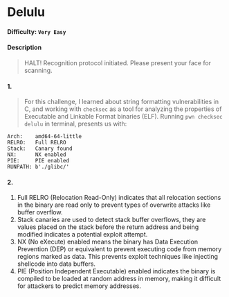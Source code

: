 # Delulu

#### Difficulty: <code>Very Easy</code>

#### Description
> HALT! Recognition protocol initiated. Please present your face for scanning.

#### 1. 
> For this challenge, I learned about string formatting vulnerabilities in C, and working with <code>checksec</code> as a tool for analyzing the properties of Executable and Linkable Format binaries (ELF). Running <code>pwn checksec delulu</code> in terminal, presents us with: 

```  
Arch:    amd64-64-little
RELRO:   Full RELRO
Stack:   Canary found
NX:      NX enabled
PIE:     PIE enabled
RUNPATH: b'./glibc/'
```

#### 2. 
<ol>
    <li>Full RELRO (Relocation Read-Only) indicates that all relocation sections in the binary are read only to prevent types of overwrite attacks like buffer overflow. </li>
    <li>Stack canaries are used to detect stack buffer overflows, they are values placed on the stack before the return address and being modified indicates a potential exploit attempt.</li>
    <li>NX (No eXecute) enabled means the binary has Data Execution Prevention (DEP) or equivalent to prevent executing code from memory regions marked as data. This prevents exploit techniques like injecting shellcode into data buffers.</li>
    <li>PIE (Position Independent Executable) enabled indicates the binary is compiled to be loaded at random address in memory, making it difficult for attackers to predict memory addresses.</li>
</ol>